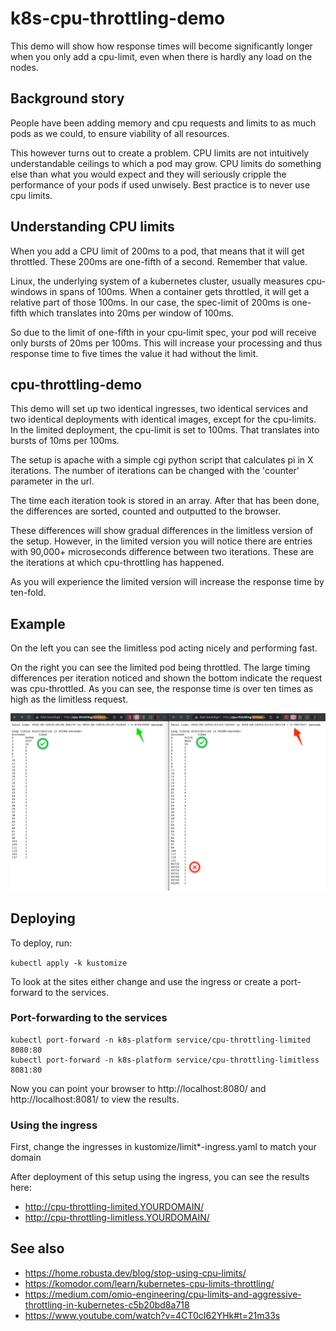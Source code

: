# k8s-cpu-throttling-demo

This demo will show how response times will become significantly longer when you only add a cpu-limit, even when there is hardly any load on the nodes.

## Background story

People have been adding memory and cpu requests and limits to as much pods as we could, to ensure viability of all resources.

This however turns out to create a problem. CPU limits are not intuitively understandable ceilings to which a pod may grow. CPU limits do something else than what you would expect and they will seriously cripple the performance of your pods if used unwisely. Best practice is to never use cpu limits.

## Understanding CPU limits

When you add a CPU limit of 200ms to a pod, that means that it will get throttled. These 200ms are one-fifth of a second. Remember that value.

Linux, the underlying system of a kubernetes cluster, usually measures cpu-windows in spans of 100ms. When a container gets throttled, it will get a relative part of those 100ms. In our case, the spec-limit of 200ms is one-fifth which translates into 20ms per window of 100ms.

So due to the limit of one-fifth in your cpu-limit spec, your pod will receive only bursts of 20ms per 100ms. This will increase your processing and thus response time to five times the value it had without the limit.

## cpu-throttling-demo

This demo will set up two identical ingresses, two identical services and two identical deployments with identical images, except for the cpu-limits. In the limited deployment, the cpu-limit is set to 100ms. That translates into bursts of 10ms per 100ms.

The setup is apache with a simple cgi python script that calculates pi in X iterations. The number of iterations can be changed with the 'counter' parameter in the url.

The time each iteration took is stored in an array. After that has been done, the differences are sorted, counted and outputted to the browser.

These differences will show gradual differences in the limitless version of the setup. However, in the limited version you will notice there are entries with 90,000+ microseconds difference between two iterations. These are the iterations at which cpu-throttling has happened.

As you will experience the limited version will increase the response time by ten-fold.

## Example

On the left you can see the limitless pod acting nicely and performing fast.

On the right you can see the limited pod being throttled. The large timing differences per iteration noticed and shown the bottom indicate the request was cpu-throttled. As you can see, the response time is over ten times as high as the limitless request.

![cpu throttling example output](images/cpu-throttling-demo-results.png)


## Deploying

To deploy, run:

```kubectl apply -k kustomize```

To look at the sites either change and use the ingress or create a port-forward to the services.

### Port-forwarding to the services

```
kubectl port-forward -n k8s-platform service/cpu-throttling-limited 8080:80
kubectl port-forward -n k8s-platform service/cpu-throttling-limitless 8081:80
```

Now you can point your browser to http://localhost:8080/ and http://localhost:8081/ to view the results.

### Using the ingress

First, change the ingresses in kustomize/limit*-ingress.yaml to match your domain

After deployment of this setup using the ingress, you can see the results here:

- http://cpu-throttling-limited.YOURDOMAIN/
- http://cpu-throttling-limitless.YOURDOMAIN/

## See also

- https://home.robusta.dev/blog/stop-using-cpu-limits/
- https://komodor.com/learn/kubernetes-cpu-limits-throttling/
- https://medium.com/omio-engineering/cpu-limits-and-aggressive-throttling-in-kubernetes-c5b20bd8a718
- https://www.youtube.com/watch?v=4CT0cI62YHk#t=21m33s

